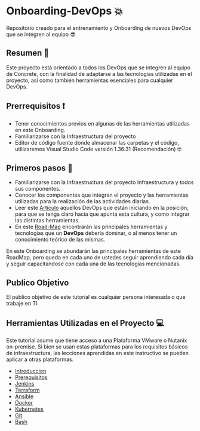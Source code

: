 # Onboarding-DevOps 💥
Repositorio creado para el entrenamiento y Onboarding de nuevos DevOps que se integren al equipo 😎 

## Resumen 📃
Este proyecto está orientado a todos los DevOps que se integren al equipo de Concrete, con la finalidad de adaptarse a las tecnologías utilizadas en el proyecto, así como también herramientas esenciales para cualquier DevOps.

## Prerrequisitos :exclamation:

- Tener conocimientos previos en algunas de las herramientas utilizadas en este Onboarding. 
- Familiarizarse con la Infraestructura del proyecto 
- Editor de código fuente donde almacenar las carpetas y el código, utilizaremos Visual Studio Code versión 1.36.31 (Recomendación) :nerd_face:

## Primeros pasos :walking:

- Familiarizarse con la Infraestructura del proyecto Infraestructura y todos sus componentes.
- Conocer los componentes que integran el proyecto y las herramientas utilizadas para la realización de las actividades diarias. 
- Leer este [Artículo](https://medium.com/@devfire/how-to-become-a-devops-engineer-in-six-months-or-less-366097df7737) aquellos DevOps que están iniciando en la posición, para que se tenga claro hacia que apunta esta cultura, y como integrar las distintas herramientas.
- En este [Road-Map](https://roadmap.sh/devops) encontrarán las principales herramientas y tecnologías que un **DevOps** debería dominar, o al menos tener un conocimiento teórico de las mismas. 

En este Onboarding se abundarán las principales herramientas de este RoadMap, pero queda en cada uno de ustedes seguir aprendiendo cada día y seguir capacitandose con cada una de las tecnologías mencionadas.


## Publico Objetivo

El público objetivo de este tutorial es cualquier persona interesada o que trabaje en TI.


## Herramientas Utilizadas en el Proyecto 	💻

Este tutorial asume que tiene acceso a una Plataforma VMware o Nutanix on-premise. Si bien se usan estas plataformas para los requisitos básicos de infraestructura, las lecciones aprendidas en este instructivo se pueden aplicar a otras plataformas.

* [Introduccion](docs/00-introduccion.md)
* [Prerequisitos](docs/01-prerequisitos.md)
* [Jenkins](docs/02-jenkins.md)
* [Terraform](docs/03-terraform.md)
* [Ansible](docs/04-ansible.md)
* [Docker](docs/05-docker.md)
* [Kubernetes](docs/06-kubernetes.md)
* [Git](docs/07-git.md)
* [Bash](docs/08-bash.md)
